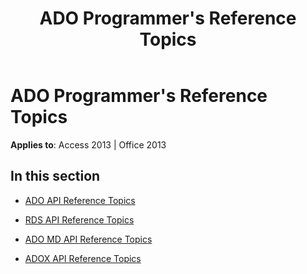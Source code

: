 ﻿---
title: ADO Programmer's Reference Topics
TOCTitle: ADO programmer's reference
ms:assetid: 26589057-87f7-45c7-8ae0-4b9208460f8a
ms:mtpsurl: https://msdn.microsoft.com/en-us/library/JJ249026(v=office.15)
ms:contentKeyID: 48543804
ms.date: 09/18/2015
mtps_version: v=office.15
---

# ADO Programmer's Reference Topics


**Applies to**: Access 2013 | Office 2013

## In this section

  - [ADO API Reference Topics](ado-api-reference-topics.md)

  - [RDS API Reference Topics](rds-api-reference-topics.md)

  - [ADO MD API Reference Topics](ado-md-api-reference-topics.md)

  - [ADOX API Reference Topics](adox-api-reference-topics.md)

